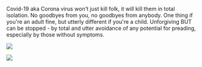 Covid-19 aka Corona virus won't just kill folk, it will kill them in total isolation. No goodbyes from you, no goodbyes from anybody. One thing if you're an adult fine, but utterly different if you're a child. Unforgiving BUT can be stopped - by total and utter avoidance of any potential for preading, especially by those without symptoms.

![](Screenshot.png)

![](Screenshot2.png)

